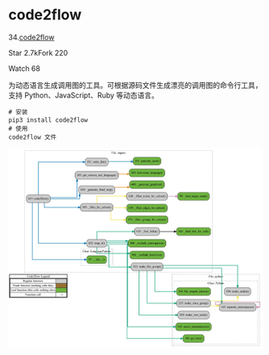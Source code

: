 # code2flow

34.[code2flow](https://github.com/scottrogowski/code2flow)



Star 2.7kFork 220

Watch 68

为动态语言生成调用图的工具。可根据源码文件生成漂亮的调用图的命令行工具，支持 Python、JavaScript、Ruby 等动态语言。

```
# 安装
pip3 install code2flow
# 使用
code2flow 文件
```

![code2flow](./FILES/code2flow.md/de24f51a.png)